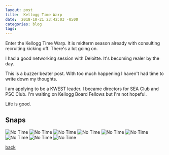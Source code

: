 ```yaml
---
layout: post
title:  Kellogg Time Warp
date:  2018-10-21 23:42:03 -0500
categories: blog 
tags: 
---
```


Enter the Kellogg Time Warp. It is midterm season already with consulting recruiting kicking off. There's a lot going on.

I had a good networking session with Deloitte. It's becoming realer by the day.

This is a buzzer beater post. With too much happening I haven't had time to write down my thoughts.

I am applying to be a KWEST leader. I became directors for SEA Club and PSC Club. I'm waiting on Kellogg Board Fellows but I'm not hopeful.

Life is good.

## Snaps

![](/assets/img/1810/181015-classicsean.jpg "No Time")
![](/assets/img/1810/181015-newmomsgroup.jpg "No Time")
![](/assets/img/1810/181016-mother.jpg "No Time")
![](/assets/img/1810/181017-selfie.jpg "No Time")
![](/assets/img/1810/181018-soactive.jpg "No Time")
![](/assets/img/1810/181019-creepycrawler.jpg "No Time")
![](/assets/img/1810/181020-messingaround.jpg "No Time")
![](/assets/img/1810/181020-takenbysoyeon.jpg "No Time")
![](/assets/img/1810/181021-cutie.jpg "No Time")

[back](/blog)
